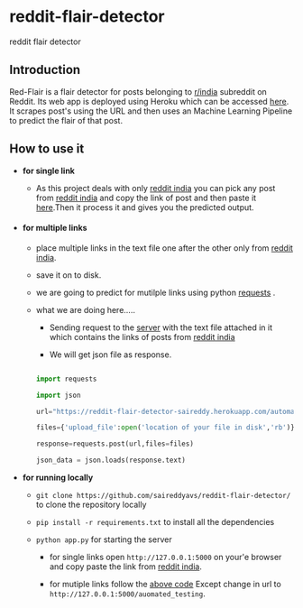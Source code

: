 # reddit-flair-detector
reddit flair detector


## Introduction
Red-Flair is a flair detector for posts belonging to [r/india](https://www.reddit.com/r/india/) subreddit on Reddit. Its web app is deployed using Heroku which can be accessed [here](https://reddit-flair-detector-saireddy.herokuapp.com/). It scrapes post's using the URL and then uses an Machine Learning Pipeline  to predict the flair of that post.

## How to use it


* **for single link**

   * As this project deals with only [reddit india](https://www.reddit.com/r/india/) you can pick any post from  [reddit india](https://www.reddit.com/r/india/) and copy the link of post and then paste it [here](https://reddit-flair-detector-saireddy.herokuapp.com/).Then it process it and gives you the  predicted output.
   
* ####  for multiple links

  * place multiple links in the text file one after the other only from [reddit india](https://www.reddit.com/r/india/).
  
  * save it on to disk.
  
  * we are going to predict for mutilple links using python [requests](https://requests.readthedocs.io/en/master/) .
  
  * what we are doing here.....
    
    * Sending request to the [server](https://reddit-flair-detector-saireddy.herokuapp.com/) with the text file attached in it which contains the links of posts from [reddit india](https://www.reddit.com/r/india/)
    
    * We will get json file as response.
    
    ```python
    
    import requests
    
    import json
    
    url="https://reddit-flair-detector-saireddy.herokuapp.com/automated_testing"
    
    files={'upload_file':open('location of your file in disk','rb')}
    
    response=requests.post(url,files=files)
    
    json_data = json.loads(response.text)
    ```
    
* **for running locally**

  * `git clone https://github.com/saireddyavs/reddit-flair-detector/` to clone the repository locally
  * `pip install -r requirements.txt` to install all the dependencies
  *  `python app.py` for starting the server
 
      * for single links open `http://127.0.0.1:5000` on your'e browser and copy paste the link from [reddit india](https://www.reddit.com/r/india/).
      
      * for mutiple links follow the [above code](#for-multiple-links) Except change in url to `http://127.0.0.1:5000/auomated_testing`.
      
    
    
    
  




